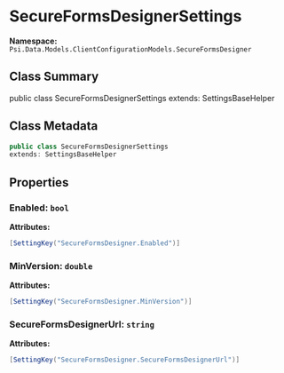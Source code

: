 # SecureFormsDesignerSettings

**Namespace:** `Psi.Data.Models.ClientConfigurationModels.SecureFormsDesigner`

## Class Summary

public class SecureFormsDesignerSettings
extends: SettingsBaseHelper

## Class Metadata

```typescript
public class SecureFormsDesignerSettings
extends: SettingsBaseHelper
```

## Properties

### Enabled: `bool`

**Attributes:**
```csharp
[SettingKey("SecureFormsDesigner.Enabled")]
```

### MinVersion: `double`

**Attributes:**
```csharp
[SettingKey("SecureFormsDesigner.MinVersion")]
```

### SecureFormsDesignerUrl: `string`

**Attributes:**
```csharp
[SettingKey("SecureFormsDesigner.SecureFormsDesignerUrl")]
```
